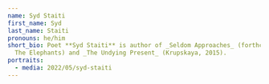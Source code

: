 ```yaml
---
name: Syd Staiti
first_name: Syd
last_name: Staiti
pronouns: he/him
short_bio: Poet **Syd Staiti** is author of _Seldom Approaches_ (forthcoming,
  The Elephants) and _The Undying Present_ (Krupskaya, 2015).
portraits:
  - media: 2022/05/syd-staiti
---
```

